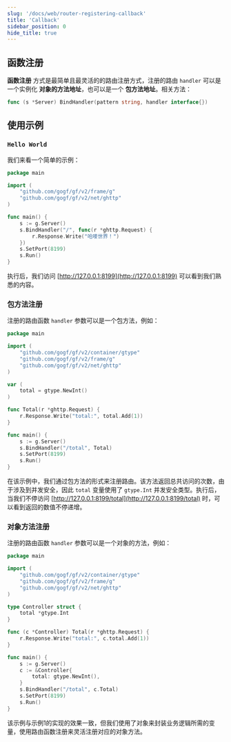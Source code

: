 ```yaml
---
slug: '/docs/web/router-registering-callback'
title: 'Callback'
sidebar_position: 0
hide_title: true
---
```


## 函数注册

**函数注册** 方式是最简单且最灵活的的路由注册方式，注册的路由 `handler` 可以是一个实例化 **对象的方法地址**，也可以是一个 **包方法地址**。相关方法：

```go
func (s *Server) BindHandler(pattern string, handler interface{})
```

## 使用示例

### `Hello World`

我们来看一个简单的示例：

```go
package main

import (
    "github.com/gogf/gf/v2/frame/g"
    "github.com/gogf/gf/v2/net/ghttp"
)

func main() {
    s := g.Server()
    s.BindHandler("/", func(r *ghttp.Request) {
        r.Response.Write("哈喽世界！")
    })
    s.SetPort(8199)
    s.Run()
}
```

执行后，我们访问 [http://127.0.0.1:8199](http://127.0.0.1:8199) 可以看到我们熟悉的内容。

### 包方法注册

注册的路由函数 `handler` 参数可以是一个包方法，例如：

```go
package main

import (
    "github.com/gogf/gf/v2/container/gtype"
    "github.com/gogf/gf/v2/frame/g"
    "github.com/gogf/gf/v2/net/ghttp"
)

var (
    total = gtype.NewInt()
)

func Total(r *ghttp.Request) {
    r.Response.Write("total:", total.Add(1))
}

func main() {
    s := g.Server()
    s.BindHandler("/total", Total)
    s.SetPort(8199)
    s.Run()
}
```

在该示例中，我们通过包方法的形式来注册路由。该方法返回总共访问的次数，由于涉及到并发安全，因此 `total` 变量使用了 `gtype.Int` 并发安全类型。执行后，当我们不停访问 [http://127.0.0.1:8199/total](http://127.0.0.1:8199/total) 时，可以看到返回的数值不停递增。

### 对象方法注册

注册的路由函数 `handler` 参数可以是一个对象的方法，例如：

```go
package main

import (
    "github.com/gogf/gf/v2/container/gtype"
    "github.com/gogf/gf/v2/frame/g"
    "github.com/gogf/gf/v2/net/ghttp"
)

type Controller struct {
    total *gtype.Int
}

func (c *Controller) Total(r *ghttp.Request) {
    r.Response.Write("total:", c.total.Add(1))
}

func main() {
    s := g.Server()
    c := &Controller{
        total: gtype.NewInt(),
    }
    s.BindHandler("/total", c.Total)
    s.SetPort(8199)
    s.Run()
}
```

该示例与示例1的实现的效果一致，但我们使用了对象来封装业务逻辑所需的变量，使用路由函数注册来灵活注册对应的对象方法。
